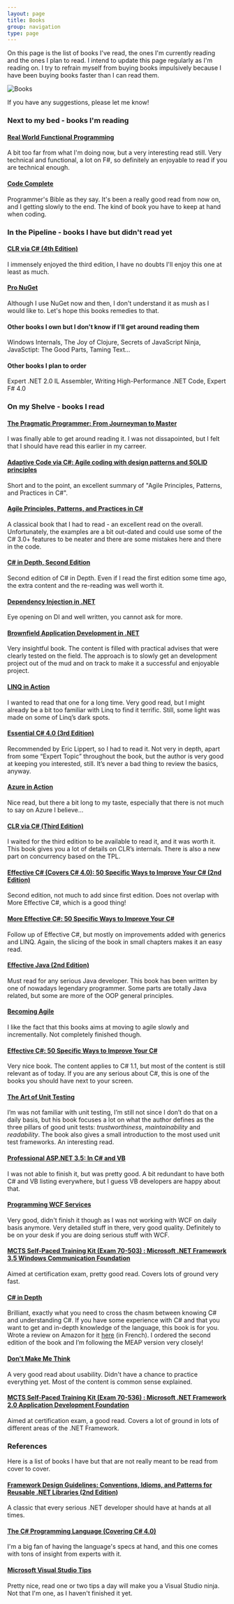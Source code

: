 ```yaml
---
layout: page
title: Books
group: navigation
type: page
---
```

On this page is the list of books I've read, the ones I'm currently reading and the ones I plan to read. I intend to update this page regularly as I'm reading on. I try to refrain myself from buying books impulsively because I have been buying books faster than I can read them.

![Books](/assets/Books.png)

If you have any suggestions, please let me know!

### Next to my bed - books I'm reading

#### [Real World Functional Programming](http://www.manning.com/petricek)
A bit too far from what I'm doing now, but a very interesting read still. Very technical and functional, a lot on F#, so definitely an enjoyable to read if you are technical enough.

#### [Code Complete](http://www.cc2e.com/)
Programmer's Bible as they say. It's been a really good read from now on, and I getting slowly to the end. The kind of book you have to keep at hand when coding.

### In the Pipeline - books I have but didn't read yet

#### [CLR via C# (4th Edition)](http://www.amazon.com/CLR-via-4th-Developer-Reference/dp/0735667454/)
I immensely enjoyed the third edition, I have no doubts I'll enjoy this one at least as much.

#### [Pro NuGet](http://www.amazon.com/Pro-NuGet-Experts-Voice-NET/dp/1430260017/)
Although I use NuGet now and then, I don't understand it as mush as I would like to. Let's hope this books remedies to that.

#### Other books I own but I don't know if I'll get around reading them
Windows Internals, The Joy of Clojure, Secrets of JavaScript Ninja, JavaSctipt: The Good Parts, Taming Text...

#### Other books I plan to order
Expert .NET 2.0 IL Assembler, Writing High-Performance .NET Code, Expert F# 4.0

### On my Shelve - books I read

#### [The Pragmatic Programmer: From Journeyman to Master](http://www.amazon.com/Pragmatic-Programmer-Journeyman-Master/dp/020161622X/)
I was finally able to get around reading it. I was not dissapointed, but I felt that I should have read this earlier in my carreer.

#### [Adaptive Code via C#: Agile coding with design patterns and SOLID principles](http://www.amazon.com/Adaptive-Code-via-principles-Developer/dp/0735683204/)
Short and to the point, an excellent summary of "Agile Principles, Patterns, and Practices in C#".

#### [Agile Principles, Patterns, and Practices in C#](http://www.amazon.com/Agile-Principles-Patterns-Practices-C/dp/0131857258/)
A classical book that I had to read - an excellent read on the overall. Unfortunately, the examples are a bit out-dated and could use some of the C# 3.0+ features to be neater and there are some mistakes here and there in the code.

#### [C# in Depth, Second Edition](href="http://www.manning.com/skeet2/)
Second edition of C# in Depth. Even if I read the first edition some time ago, the extra content and the re-reading was well worth it.

#### [Dependency Injection in .NET](http://manning.com/seemann/)
Eye opening on DI and well written, you cannot ask for more.

#### [Brownfield Application Development in .NET](http://www.manning.com/baley)
Very insightful book. The content is filled with practical advises that were clearly tested on the field. The approach is to slowly get an development project out of the mud and on track to make it a successful and enjoyable project.

#### [LINQ in Action](http://www.manning.com/marguerie)
I wanted to read that one for a long time. Very good read, but I might already be a bit too familiar with Linq to find it terrific. Still, some light was made on some of Linq’s dark spots.

#### [Essential C# 4.0 (3rd Edition)](http://www.amazon.com/Essential-4-0-Microsoft-NET-Development/dp/0321694694)
Recommended by Eric Lippert, so I had to read it. Not very in depth, apart from some “Expert Topic” throughout the book, but the author is very good at keeping you interested, still. It’s never a bad thing to review the basics, anyway.

#### [Azure in Action](http://www.manning.com/hay)
Nice read, but there a bit long to my taste, especially that there is not much to say on Azure I believe…

#### [CLR via C# (Third Edition)](http://www.amazon.com/CLR-via-C-Jeffrey-Richter/dp/0735627045/ref=pd_bxgy_b_img_b)
I waited for the third edition to be available to read it, and it was worth it. This book gives you a lot of details on CLR’s internals. There is also a new part on concurrency based on the TPL.

#### [Effective C# (Covers C# 4.0): 50 Specific Ways to Improve Your C# (2nd Edition)](http://www.amazon.com/Effective-Covers-4-0-Specific-Development/dp/0321658701/ref=pd_bxgy_b_img_b)
Second edition, not much to add since first edition. Does not overlap with More Effective C#, which is a good thing!

#### [More Effective C#: 50 Specific Ways to Improve Your C#](http://www.amazon.com/More-Effective-Specific-Ways-Improve/dp/0321485890)
Follow up of Effective C#, but mostly on improvements added with generics and LINQ. Again, the slicing of the book in small chapters makes it an easy read.

#### [Effective Java (2nd Edition)](http://www.amazon.com/Effective-Java-2nd-Joshua-Bloch/dp/0321356683/ref=sr_1_1?ie=UTF8&amp;s=books&amp;qid=1253984323&amp;sr=1-1)
Must read for any serious Java developer. This book has been written by one of nowadays legendary programmer. Some parts are totally Java related, but some are more of the OOP general principles.

#### [Becoming Agile](http://www.manning.com/smith/)
I like the fact that this books aims at moving to agile slowly and incrementally. Not completely finished though.

#### [Effective C#: 50 Specific Ways to Improve Your C#](http://www.amazon.com/Effective-Specific-Ways-Improve-Your/dp/0321245660/ref=sr_1_2?ie=UTF8&amp;s=books&amp;qid=1253984139&amp;sr=8-2)
Very nice book. The content applies to C# 1.1, but most of the content is still relevant as of today. If you are any serious about C#, this is one of the books you should have next to your screen.

#### [The Art of Unit Testing](http://www.manning.com/osherove/)
I’m was not familiar with unit testing, I’m still not since I don’t do that on a daily basis, but his book focuses a lot on what the author defines as the three pillars of good unit tests: <em>trustworthiness</em>, <em>maintainability</em> and <em>readability</em>. The book also gives a small introduction to the most used unit test frameworks. An interesting read.

#### [Professional ASP.NET 3.5: In C# and VB](http://www.amazon.com/gp/product/0470187573?ie=UTF8&amp;tag=diabeticbooks&amp;linkCode=as2&amp;camp=1789&amp;creative=390957&amp;creativeASIN=0470187573)
I was not able to finish it, but was pretty good. A bit redundant to have both C# and VB listing everywhere, but I guess VB developers are happy about that.

#### [Programming WCF Services](http://oreilly.com/catalog/9780596521301/)
Very good, didn't finish it though as I was not working with WCF on daily basis anymore. Very detailed stuff in there, very good quality. Definitely to be on your desk if you are doing serious stuff with WCF.

#### [MCTS Self-Paced Training Kit (Exam 70-503) : Microsoft .NET Framework 3.5 Windows Communication Foundation](http://www.amazon.com/MCTS-Self-Paced-Training-70-503-PRO-Certification/dp/0735625654/ref=sr_1_1?ie=UTF8&amp;s=books&amp;qid=1239377343&amp;sr=8-1)
Aimed at certification exam, pretty good read. Covers lots of ground very fast.

#### [C# in Depth](http://www.manning.com/skeet/)
Brilliant, exactly what you need to cross the chasm between knowing C# and understanding C#. If you have some experience with C# and that you want to get and in-depth knowledge of the language, this book is for you. Wrote a review on Amazon for it <a href="http://www.amazon.fr/review/R36JB4RIU8WN0S/ref=cm_cr_rdp_perm">here</a> (in French). I ordered the second edition of the book and I’m following the MEAP version very closely!

#### [Don't Make Me Think](http://www.sensible.com/buythebook.html)
A very good read about usability. Didn't have a chance to practice everything yet. Most of the content is common sense explained.

#### [MCTS Self-Paced Training Kit (Exam 70-536) : Microsoft .NET Framework 2.0 Application Development Foundation](http://www.amazon.com/MCTS-Self-Paced-Training-Exam-70-536/dp/0735622779)
Aimed at certification exam, a good read. Covers a lot of ground in lots of different areas of the .NET Framework.

### References

Here is a list of books I have but that are not really meant to be read from cover to cover.

#### [Framework Design Guidelines: Conventions, Idioms, and Patterns for Reusable .NET Libraries (2nd Edition)](http://www.amazon.com/Framework-Design-Guidelines-Conventions-Libraries/dp/0321545613/)
A classic that every serious .NET developer should have at hands at all times.

#### [The C# Programming Language (Covering C# 4.0)](http://www.amazon.com/gp/product/0321741765/)
I'm a big fan of having the language's specs at hand, and this one comes with tons of insight from experts with it.

#### [Microsoft Visual Studio Tips](http://www.amazon.com/Microsoft-Visual-Studio-Tips-Sara/dp/0735626405/ref=sr_1_1?ie=UTF8&amp;s=books&amp;qid=1239379570&amp;sr=1-1)
Pretty nice, read one or two tips a day will make you a Visual Studio ninja. Not that I'm one, as I haven't finished it yet.